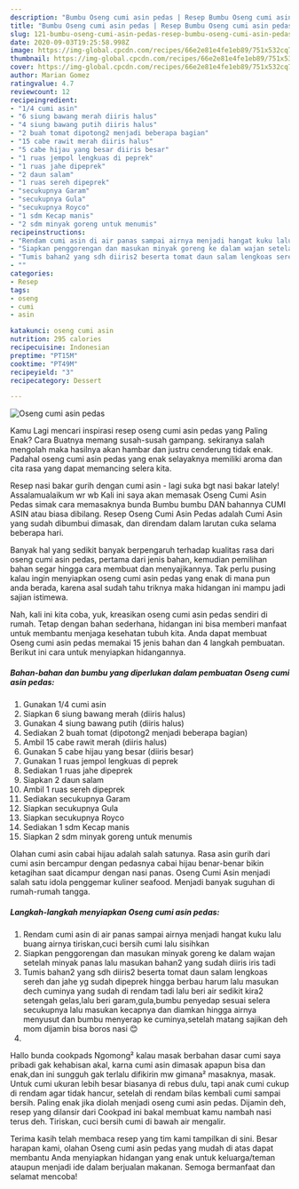 ```yaml
---
description: "Bumbu Oseng cumi asin pedas | Resep Bumbu Oseng cumi asin pedas Yang Enak Dan Mudah"
title: "Bumbu Oseng cumi asin pedas | Resep Bumbu Oseng cumi asin pedas Yang Enak Dan Mudah"
slug: 121-bumbu-oseng-cumi-asin-pedas-resep-bumbu-oseng-cumi-asin-pedas-yang-enak-dan-mudah
date: 2020-09-03T19:25:58.998Z
image: https://img-global.cpcdn.com/recipes/66e2e81e4fe1eb89/751x532cq70/oseng-cumi-asin-pedas-foto-resep-utama.jpg
thumbnail: https://img-global.cpcdn.com/recipes/66e2e81e4fe1eb89/751x532cq70/oseng-cumi-asin-pedas-foto-resep-utama.jpg
cover: https://img-global.cpcdn.com/recipes/66e2e81e4fe1eb89/751x532cq70/oseng-cumi-asin-pedas-foto-resep-utama.jpg
author: Marian Gomez
ratingvalue: 4.7
reviewcount: 12
recipeingredient:
- "1/4 cumi asin"
- "6 siung bawang merah diiris halus"
- "4 siung bawang putih diiris halus"
- "2 buah tomat dipotong2 menjadi beberapa bagian"
- "15 cabe rawit merah diiris halus"
- "5 cabe hijau yang besar diiris besar"
- "1 ruas jempol lengkuas di peprek"
- "1 ruas jahe dipeprek"
- "2 daun salam"
- "1 ruas sereh dipeprek"
- "secukupnya Garam"
- "secukupnya Gula"
- "secukupnya Royco"
- "1 sdm Kecap manis"
- "2 sdm minyak goreng untuk menumis"
recipeinstructions:
- "Rendam cumi asin di air panas sampai airnya menjadi hangat kuku lalu buang airnya tiriskan,cuci bersih cumi lalu sisihkan"
- "Siapkan penggorengan dan masukan minyak goreng ke dalam wajan setelah minyak panas lalu masukan bahan2 yang sudah diiris iris tadi"
- "Tumis bahan2 yang sdh diiris2 beserta tomat daun salam lengkoas sereh dan jahe yg sudah dipeprek hingga berbau harum lalu masukan dech cuminya yang sudah di rendam tadi lalu beri air sedikit kira2 setengah gelas,lalu beri garam,gula,bumbu penyedap sesuai selera secukupnya lalu masukan kecapnya dan diamkan hingga airnya menyusut dan bumbu menyerap ke cuminya,setelah matang sajikan deh mom dijamin bisa boros nasi 😊"
- ""
categories:
- Resep
tags:
- oseng
- cumi
- asin

katakunci: oseng cumi asin 
nutrition: 295 calories
recipecuisine: Indonesian
preptime: "PT15M"
cooktime: "PT49M"
recipeyield: "3"
recipecategory: Dessert

---
```



![Oseng cumi asin pedas](https://img-global.cpcdn.com/recipes/66e2e81e4fe1eb89/751x532cq70/oseng-cumi-asin-pedas-foto-resep-utama.jpg)

Kamu Lagi mencari inspirasi resep oseng cumi asin pedas yang Paling Enak? Cara Buatnya memang susah-susah gampang. sekiranya salah mengolah maka hasilnya akan hambar dan justru cenderung tidak enak. Padahal oseng cumi asin pedas yang enak selayaknya memiliki aroma dan cita rasa yang dapat memancing selera kita.

Resep nasi bakar gurih dengan cumi asin - lagi suka bgt nasi bakar lately! Assalamualaikum wr wb Kali ini saya akan memasak Oseng Cumi Asin Pedas simak cara memasaknya bunda Bumbu bumbu DAN bahannya CUMI ASIN atau biasa dibilang. Resep Oseng Cumi Asin Pedas adalah Cumi Asin yang sudah dibumbui dimasak, dan direndam dalam larutan cuka selama beberapa hari.

Banyak hal yang sedikit banyak berpengaruh terhadap kualitas rasa dari oseng cumi asin pedas, pertama dari jenis bahan, kemudian pemilihan bahan segar hingga cara membuat dan menyajikannya. Tak perlu pusing kalau ingin menyiapkan oseng cumi asin pedas yang enak di mana pun anda berada, karena asal sudah tahu triknya maka hidangan ini mampu jadi sajian istimewa.


Nah, kali ini kita coba, yuk, kreasikan oseng cumi asin pedas sendiri di rumah. Tetap dengan bahan sederhana, hidangan ini bisa memberi manfaat untuk membantu menjaga kesehatan tubuh kita. Anda dapat membuat Oseng cumi asin pedas memakai 15 jenis bahan dan 4 langkah pembuatan. Berikut ini cara untuk menyiapkan hidangannya.

<!--inarticleads1-->

##### Bahan-bahan dan bumbu yang diperlukan dalam pembuatan Oseng cumi asin pedas:

1. Gunakan 1/4 cumi asin
1. Siapkan 6 siung bawang merah (diiris halus)
1. Gunakan 4 siung bawang putih (diiris halus)
1. Sediakan 2 buah tomat (dipotong2 menjadi beberapa bagian)
1. Ambil 15 cabe rawit merah (diiris halus)
1. Gunakan 5 cabe hijau yang besar (diiris besar)
1. Gunakan 1 ruas jempol lengkuas di peprek
1. Sediakan 1 ruas jahe dipeprek
1. Siapkan 2 daun salam
1. Ambil 1 ruas sereh dipeprek
1. Sediakan secukupnya Garam
1. Siapkan secukupnya Gula
1. Siapkan secukupnya Royco
1. Sediakan 1 sdm Kecap manis
1. Siapkan 2 sdm minyak goreng untuk menumis


Olahan cumi asin cabai hijau adalah salah satunya. Rasa asin gurih dari cumi asin bercampur dengan pedasnya cabai hijau benar-benar bikin ketagihan saat dicampur dengan nasi panas. Oseng Cumi Asin menjadi salah satu idola penggemar kuliner seafood. Menjadi banyak suguhan di rumah-rumah tangga. 

<!--inarticleads2-->

##### Langkah-langkah menyiapkan Oseng cumi asin pedas:

1. Rendam cumi asin di air panas sampai airnya menjadi hangat kuku lalu buang airnya tiriskan,cuci bersih cumi lalu sisihkan
1. Siapkan penggorengan dan masukan minyak goreng ke dalam wajan setelah minyak panas lalu masukan bahan2 yang sudah diiris iris tadi
1. Tumis bahan2 yang sdh diiris2 beserta tomat daun salam lengkoas sereh dan jahe yg sudah dipeprek hingga berbau harum lalu masukan dech cuminya yang sudah di rendam tadi lalu beri air sedikit kira2 setengah gelas,lalu beri garam,gula,bumbu penyedap sesuai selera secukupnya lalu masukan kecapnya dan diamkan hingga airnya menyusut dan bumbu menyerap ke cuminya,setelah matang sajikan deh mom dijamin bisa boros nasi 😊
1. 


Hallo bunda cookpads Ngomong² kalau masak berbahan dasar cumi saya pribadi gak kehabisan akal, karna cumi asin dimasak apapun bisa dan enak,dan ini sungguh gak terlalu difikirin mw gimana² masaknya, masak. Untuk cumi ukuran lebih besar biasanya di rebus dulu, tapi anak cumi cukup di rendam agar tidak hancur, setelah di rendam bilas kembali cumi sampai bersih. Paling enak jika diolah menjadi oseng cumi asin pedas. Dijamin deh, resep yang dilansir dari Cookpad ini bakal membuat kamu nambah nasi terus deh. Tiriskan, cuci bersih cumi di bawah air mengalir. 

Terima kasih telah membaca resep yang tim kami tampilkan di sini. Besar harapan kami, olahan Oseng cumi asin pedas yang mudah di atas dapat membantu Anda menyiapkan hidangan yang enak untuk keluarga/teman ataupun menjadi ide dalam berjualan makanan. Semoga bermanfaat dan selamat mencoba!
